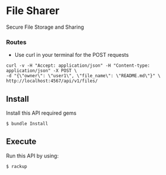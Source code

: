 # File Sharer

Secure File Storage and Sharing

### Routes

- Use curl in your terminal for the POST requests

```
curl -v -H "Accept: application/json" -H "Content-type: application/json" -X POST \
-d "{\"owner\": \"user1\", \"file_name\": \"README.md\"}" \
http://localhost:4567/api/v1/files/
```

## Install

Install this API required gems

```
$ bundle Install
```

## Execute

Run this API by using:

```
$ rackup
```
